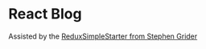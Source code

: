# React Blog
Assisted by the [ReduxSimpleStarter from Stephen Grider](https://github.com/StephenGrider/ReduxSimpleStarter)
